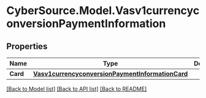 # CyberSource.Model.Vasv1currencyconversionPaymentInformation
## Properties

Name | Type | Description | Notes
------------ | ------------- | ------------- | -------------
**Card** | [**Vasv1currencyconversionPaymentInformationCard**](Vasv1currencyconversionPaymentInformationCard.md) |  | [optional] 

[[Back to Model list]](../README.md#documentation-for-models) [[Back to API list]](../README.md#documentation-for-api-endpoints) [[Back to README]](../README.md)

